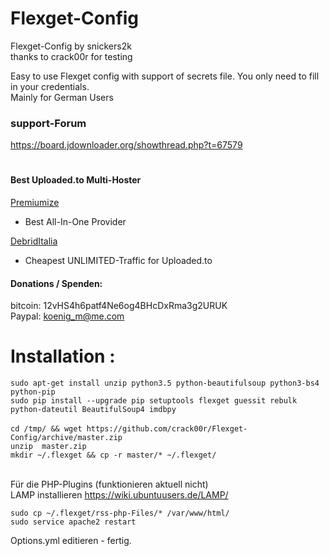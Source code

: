 # Flexget-Config

Flexget-Config by snickers2k<br>
thanks to crack00r for testing<br>


Easy to use Flexget config with support of secrets file. You only need to fill in your credentials. <br>
Mainly for German Users <br>


### support-Forum<br>
https://board.jdownloader.org/showthread.php?t=67579  <br>

#
#### Best Uploaded.to Multi-Hoster
[Premiumize](https://www.premiumize.me/ref/709558658) <br>
- Best All-In-One Provider <br>

[DebridItalia](http://www.debriditalia.com/?ref=ref68473) <br>
- Cheapest UNLIMITED-Traffic for Uploaded.to<br>


#### Donations / Spenden:
bitcoin: 12vHS4h6patf4Ne6og4BHcDxRma3g2URUK  <br>
Paypal: koenig_m@me.com  <br>



 # Installation :
`sudo apt-get install unzip python3.5 python-beautifulsoup python3-bs4 python-pip` <br>
`sudo pip install --upgrade pip setuptools flexget guessit rebulk python-dateutil BeautifulSoup4 imdbpy`<br>
<br>
`cd /tmp/ && wget https://github.com/crack00r/Flexget-Config/archive/master.zip`<br>
`unzip  master.zip`<br>
`mkdir ~/.flexget && cp -r master/* ~/.flexget/`<br>
<br>

Für die PHP-Plugins (funktionieren aktuell nicht)<br>
LAMP installieren https://wiki.ubuntuusers.de/LAMP/ <br>

`sudo cp ~/.flexget/rss-php-Files/* /var/www/html/`<br>
`sudo service apache2 restart`<br>

Options.yml editieren - fertig.
